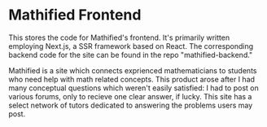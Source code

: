 # Mathified Frontend

This stores the code for Mathified's frontend. It's primarily written employing Next.js, a SSR framework based on React. The corresponding backend code for the site can be found in the repo "mathified-backend."

Mathified is a site which connects exprienced mathematicians to students who need help with math related concepts. This product arose after I had many conceptual questions which weren't easily satisfied: I had to post on various forums, only to recieve one clear answer, if lucky. This site has a select network of tutors dedicated to answering the problems users may post. 
